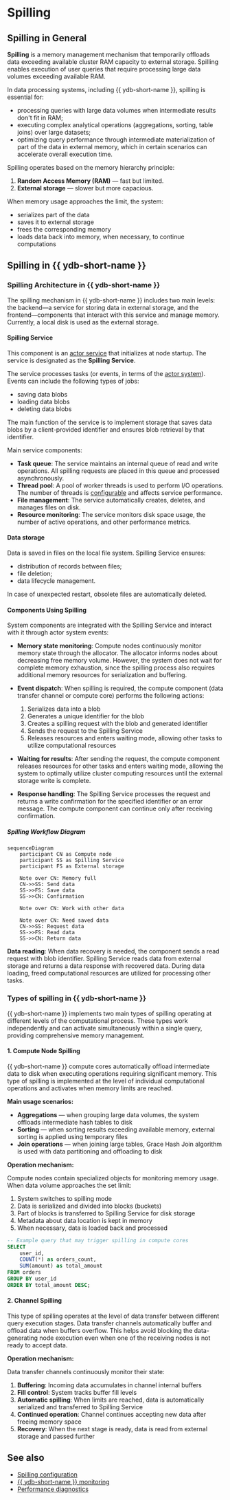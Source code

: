 # Spilling

## Spilling in General

**Spilling** is a memory management mechanism that temporarily offloads data exceeding available cluster RAM capacity to external storage. Spilling enables execution of user queries that require processing large data volumes exceeding available RAM.

In data processing systems, including {{ ydb-short-name }}, spilling is essential for:

- processing queries with large data volumes when intermediate results don't fit in RAM;
- executing complex analytical operations (aggregations, sorting, table joins) over large datasets;
- optimizing query performance through intermediate materialization of part of the data in external memory, which in certain scenarios can accelerate overall execution time.


Spilling operates based on the memory hierarchy principle:

1. **Random Access Memory (RAM)** — fast but limited.
2. **External storage** — slower but more capacious.

When memory usage approaches the limit, the system:

- serializes part of the data
- saves it to external storage
- frees the corresponding memory
- loads data back into memory, when necessary, to continue computations


## Spilling in {{ ydb-short-name }}

### Spilling Architecture in {{ ydb-short-name }}

The spilling mechanism in {{ ydb-short-name }} includes two main levels: the backend—a service for storing data in external storage, and the frontend—components that interact with this service and manage memory. Currently, a local disk is used as the external storage.

#### Spilling Service

This component is an [actor service](glossary.md#actor-service) that initializes at node startup. The service is designated as the **Spilling Service**.

The service processes tasks (or events, in terms of the [actor system](glossary.md#actor-system)). Events can include the following types of jobs:

* saving data blobs
* loading data blobs
* deleting data blobs

The main function of the service is to implement storage that saves data blobs by a client-provided identifier and ensures blob retrieval by that identifier.

Main service components:

- **Task queue**: The service maintains an internal queue of read and write operations. All spilling requests are placed in this queue and processed asynchronously.
- **Thread pool**: A pool of worker threads is used to perform I/O operations. The number of threads is [configurable](../devops/configuration-management/configuration-v2/spilling-config.md#workerscount) and affects service performance.
- **File management**: The service automatically creates, deletes, and manages files on disk.
- **Resource monitoring**: The service monitors disk space usage, the number of active operations, and other performance metrics.

#### Data storage

Data is saved in files on the local file system. Spilling Service ensures:

* distribution of records between files;
* file deletion;
* data lifecycle management.

In case of unexpected restart, obsolete files are automatically deleted.

#### Components Using Spilling

System components are integrated with the Spilling Service and interact with it through actor system events:

- **Memory state monitoring**: Compute nodes continuously monitor memory state through the allocator. The allocator informs nodes about decreasing free memory volume. However, the system does not wait for complete memory exhaustion, since the spilling process also requires additional memory resources for serialization and buffering.
- **Event dispatch**: When spilling is required, the compute component (data transfer channel or compute core) performs the following actions:

    1. Serializes data into a blob
    2. Generates a unique identifier for the blob
    3. Creates a spilling request with the blob and generated identifier
    4. Sends the request to the Spilling Service
    5. Releases resources and enters waiting mode, allowing other tasks to utilize computational resources

- **Waiting for results**: After sending the request, the compute component releases resources for other tasks and enters waiting mode, allowing the system to optimally utilize cluster computing resources until the external storage write is complete.
- **Response handling**: The Spilling Service processes the request and returns a write confirmation for the specified identifier or an error message. The compute component can continue only after receiving confirmation.

##### Spilling Workflow Diagram

```mermaid
sequenceDiagram
    participant CN as Compute node
    participant SS as Spilling Service
    participant FS as External storage

    Note over CN: Memory full
    CN->>SS: Send data
    SS->>FS: Save data
    SS->>CN: Confirmation
    
    Note over CN: Work with other data
    
    Note over CN: Need saved data
    CN->>SS: Request data
    SS->>FS: Read data
    SS->>CN: Return data
```

**Data reading**: When data recovery is needed, the component sends a read request with blob identifier. Spilling Service reads data from external storage and returns a data response with recovered data. During data loading, freed computational resources are utilized for processing other tasks.

### Types of spilling in {{ ydb-short-name }}

{{ ydb-short-name }} implements two main types of spilling operating at different levels of the computational process. These types work independently and can activate simultaneously within a single query, providing comprehensive memory management.

#### 1. Compute Node Spilling

{{ ydb-short-name }} compute cores automatically offload intermediate data to disk when executing operations requiring significant memory. This type of spilling is implemented at the level of individual computational operations and activates when memory limits are reached.

**Main usage scenarios:**

* **Aggregations** — when grouping large data volumes, the system offloads intermediate hash tables to disk
* **Sorting** — when sorting results exceeding available memory, external sorting is applied using temporary files
* **Join operations** — when joining large tables, Grace Hash Join algorithm is used with data partitioning and offloading to disk

**Operation mechanism:**

Compute nodes contain specialized objects for monitoring memory usage. When data volume approaches the set limit:

1. System switches to spilling mode
2. Data is serialized and divided into blocks (buckets)
3. Part of blocks is transferred to Spilling Service for disk storage
4. Metadata about data location is kept in memory
5. When necessary, data is loaded back and processed

```sql
-- Example query that may trigger spilling in compute cores
SELECT
    user_id,
    COUNT(*) as orders_count,
    SUM(amount) as total_amount
FROM orders
GROUP BY user_id
ORDER BY total_amount DESC;
```

#### 2. Channel Spilling

This type of spilling operates at the level of data transfer between different query execution stages. Data transfer channels automatically buffer and offload data when buffers overflow. This helps avoid blocking the data-generating node execution even when one of the receiving nodes is not ready to accept data.

**Operation mechanism:**

Data transfer channels continuously monitor their state:

1. **Buffering**: Incoming data accumulates in channel internal buffers
2. **Fill control**: System tracks buffer fill levels
3. **Automatic spilling**: When limits are reached, data is automatically serialized and transferred to Spilling Service
4. **Continued operation**: Channel continues accepting new data after freeing memory space
5. **Recovery**: When the next stage is ready, data is read from external storage and passed further

## See also

- [Spilling configuration](../devops/configuration-management/configuration-v2/spilling-config.md)
- [{{ ydb-short-name }} monitoring](../devops/observability/monitoring.md)
- [Performance diagnostics](../troubleshooting/performance/index.md)